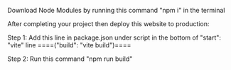 Download Node Modules by running this command "npm i" in the terminal

<!-- ====================== -->

After completing your project then deploy this website to production:

Step 1: Add this line in package.json under script in the bottom of "start": "vite" line  ====("build": "vite build")====

Step 2: Run this command "npm run build"

<!-- ============================ -->
